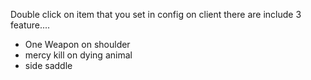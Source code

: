Double click on item that you set in config
on client there are include 3 feature.... 
- One Weapon on shoulder
- mercy kill on dying animal
- side saddle
